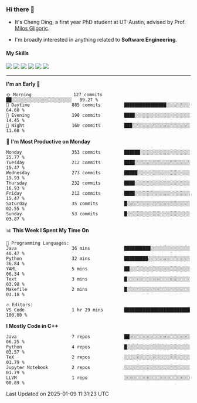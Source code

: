 ### Hi there 👋

* It's Cheng Ding, a first year PhD student at UT-Austin, advised by Prof. [Milos Gligoric](https://users.ece.utexas.edu/~gligoric/).

* I'm broadly interested in anything related to **Software Engineering**.

#### My Skills

![](https://img.shields.io/badge/C++-65318e?logo=cplusplus&logoColor=fff)
![](https://img.shields.io/badge/Python-3e74a2?logo=python&logoColor=fff)
![](https://img.shields.io/badge/C-5654a2?logo=c&logoColor=fff)
![](https://img.shields.io/badge/Go-00aaff?logo=go&logoColor=fff)
![](https://img.shields.io/badge/Docker-0088ff?logo=docker&logoColor=fff)
![](https://img.shields.io/badge/Apache-D22128?logo=apache&logoColor=fff)

---
<!--START_SECTION:waka-->
**I'm an Early 🐤** 

```text
🌞 Morning                127 commits         ██░░░░░░░░░░░░░░░░░░░░░░░   09.27 % 
🌆 Daytime                885 commits         ████████████████░░░░░░░░░   64.60 % 
🌃 Evening                198 commits         ████░░░░░░░░░░░░░░░░░░░░░   14.45 % 
🌙 Night                  160 commits         ███░░░░░░░░░░░░░░░░░░░░░░   11.68 % 
```
📅 **I'm Most Productive on Monday** 

```text
Monday                   353 commits         ██████░░░░░░░░░░░░░░░░░░░   25.77 % 
Tuesday                  212 commits         ████░░░░░░░░░░░░░░░░░░░░░   15.47 % 
Wednesday                273 commits         █████░░░░░░░░░░░░░░░░░░░░   19.93 % 
Thursday                 232 commits         ████░░░░░░░░░░░░░░░░░░░░░   16.93 % 
Friday                   212 commits         ████░░░░░░░░░░░░░░░░░░░░░   15.47 % 
Saturday                 35 commits          █░░░░░░░░░░░░░░░░░░░░░░░░   02.55 % 
Sunday                   53 commits          █░░░░░░░░░░░░░░░░░░░░░░░░   03.87 % 
```


📊 **This Week I Spent My Time On** 

```text
💬 Programming Languages: 
Java                     36 mins             ██████████░░░░░░░░░░░░░░░   40.47 % 
Python                   32 mins             █████████░░░░░░░░░░░░░░░░   36.84 % 
YAML                     5 mins              ██░░░░░░░░░░░░░░░░░░░░░░░   06.34 % 
Text                     3 mins              █░░░░░░░░░░░░░░░░░░░░░░░░   03.98 % 
Makefile                 2 mins              █░░░░░░░░░░░░░░░░░░░░░░░░   03.18 % 

🔥 Editors: 
VS Code                  1 hr 29 mins        █████████████████████████   100.00 % 
```

**I Mostly Code in C++** 

```text
Java                     7 repos             ██░░░░░░░░░░░░░░░░░░░░░░░   06.25 % 
Python                   4 repos             █░░░░░░░░░░░░░░░░░░░░░░░░   03.57 % 
TeX                      2 repos             ░░░░░░░░░░░░░░░░░░░░░░░░░   01.79 % 
Jupyter Notebook         2 repos             ░░░░░░░░░░░░░░░░░░░░░░░░░   01.79 % 
LLVM                     1 repo              ░░░░░░░░░░░░░░░░░░░░░░░░░   00.89 % 
```




 Last Updated on 2025-01-09 11:31:23 UTC
<!--END_SECTION:waka-->
